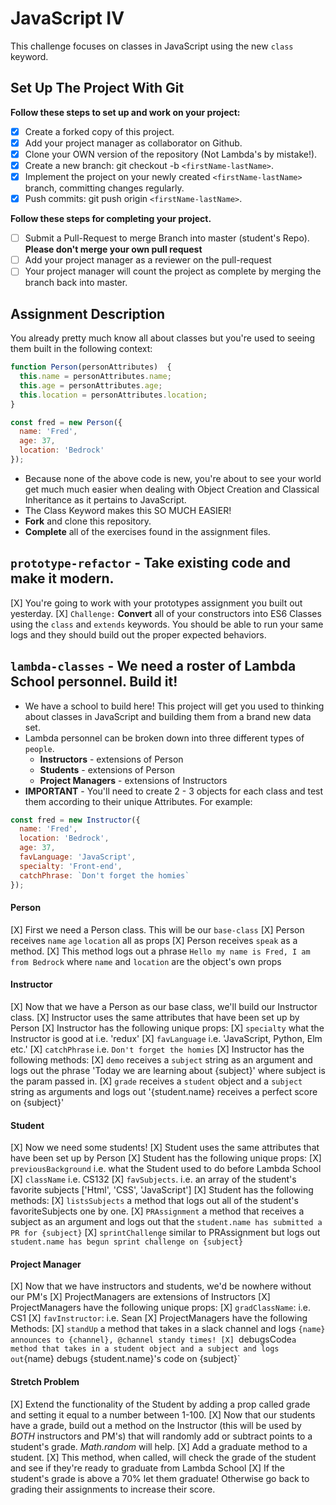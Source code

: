 # JavaScript IV

This challenge focuses on classes in JavaScript using the new `class` keyword.

## Set Up The Project With Git

**Follow these steps to set up and work on your project:**

* [X] Create a forked copy of this project.
* [X] Add your project manager as collaborator on Github.
* [X] Clone your OWN version of the repository (Not Lambda's by mistake!).
* [X] Create a new branch: git checkout -b `<firstName-lastName>`.
* [X] Implement the project on your newly created `<firstName-lastName>` branch, committing changes regularly.
* [X] Push commits: git push origin `<firstName-lastName>`.

**Follow these steps for completing your project.**

* [ ] Submit a Pull-Request to merge <firstName-lastName> Branch into master (student's  Repo). **Please don't merge your own pull request**
* [ ] Add your project manager as a reviewer on the pull-request
* [ ] Your project manager will count the project as complete by merging the branch back into master.

## Assignment Description

You already pretty much know all about classes but you're used to seeing them built in the following context:

```js
function Person(personAttributes)  {
  this.name = personAttributes.name;
  this.age = personAttributes.age;
  this.location = personAttributes.location;
}

const fred = new Person({
  name: 'Fred',
  age: 37,
  location: 'Bedrock'
});
```

* Because none of the above code is new, you're about to see your world get much much easier when dealing with Object Creation and Classical Inheritance as it pertains to JavaScript.
* The Class Keyword makes this SO MUCH EASIER!
* **Fork** and clone this repository.
* **Complete** all of the exercises found in the assignment files.

## `prototype-refactor` - Take existing code and make it modern.

[X] You're going to work with your prototypes assignment you built out yesterday.
[X] `Challenge:` **Convert** all of your constructors into ES6 Classes using the `class` and `extends` keywords. You should be able to run your same logs and they should build out the proper expected behaviors.

## `lambda-classes` - We need a roster of Lambda School personnel. Build it!

* We have a school to build here! This project will get you used to thinking about classes in JavaScript and building them from a brand new data set.
* Lambda personnel can be broken down into three different types of `people`.
  * **Instructors** - extensions of Person
  * **Students** - extensions of Person
  * **Project Managers** - extensions of Instructors
* **IMPORTANT** - You'll need to create 2 - 3 objects for each class and test them according to their unique Attributes. For example:

```js
const fred = new Instructor({
  name: 'Fred',
  location: 'Bedrock',
  age: 37,
  favLanguage: 'JavaScript',
  specialty: 'Front-end',
  catchPhrase: `Don't forget the homies`
});
```

#### Person

[X] First we need a Person class. This will be our `base-class`
[X] Person receives `name` `age` `location` all as props
[X] Person receives `speak` as a method.
[X] This method logs out a phrase `Hello my name is Fred, I am from Bedrock` where `name` and `location` are the object's own props

#### Instructor

[X] Now that we have a Person as our base class, we'll build our Instructor class.
[X] Instructor uses the same attributes that have been set up by Person
[X] Instructor has the following unique props:
  [X] `specialty` what the Instructor is good at i.e. 'redux'
  [X] `favLanguage` i.e. 'JavaScript, Python, Elm etc.'
  [X] `catchPhrase` i.e. `Don't forget the homies`
[X] Instructor has the following methods:
  [X] `demo` receives a `subject` string as an argument and logs out the phrase 'Today we are learning about {subject}' where subject is the param passed in.
  [X] `grade` receives a `student` object and a `subject` string as arguments and logs out '{student.name} receives a perfect score on {subject}'

#### Student

[X] Now we need some students!
[X] Student uses the same attributes that have been set up by Person
[X] Student has the following unique props:
  [X] `previousBackground` i.e. what the Student used to do before Lambda School
  [X] `className` i.e. CS132
  [X] `favSubjects`. i.e. an array of the student's favorite subjects ['Html', 'CSS', 'JavaScript']
[X] Student has the following methods:
  [X] `listsSubjects` a method that logs out all of the student's favoriteSubjects one by one.
  [X] `PRAssignment` a method that receives a subject as an argument and logs out that the `student.name has submitted a PR for {subject}`
  [X] `sprintChallenge` similar to PRAssignment but logs out `student.name has begun sprint challenge on {subject}`

#### Project Manager

[X] Now that we have instructors and students, we'd be nowhere without our PM's
[X] ProjectManagers are extensions of Instructors
[X] ProjectManagers have the following unique props:
  [X] `gradClassName`: i.e. CS1
  [X] `favInstructor`: i.e. Sean
[X] ProjectManagers have the following Methods:
  [X] `standUp` a method that takes in a slack channel and logs `{name} announces to {channel}, @channel standy times!​​​​​
  [X] `debugsCode` a method that takes in a student object and a subject and logs out `{name} debugs {student.name}'s code on {subject}`

#### Stretch Problem

[X] Extend the functionality of the Student by adding a prop called grade and setting it equal to a number between 1-100.
[X] Now that our students have a grade, build out a method on the Instructor (this will be used by _BOTH_ instructors and PM's) that will randomly add or subtract points to a student's grade. _Math.random_ will help.
[X] Add a graduate method to a student.
  [X] This method, when called, will check the grade of the student and see if they're ready to graduate from Lambda School
  [X] If the student's grade is above a 70% let them graduate! Otherwise go back to grading their assignments to increase their score.
